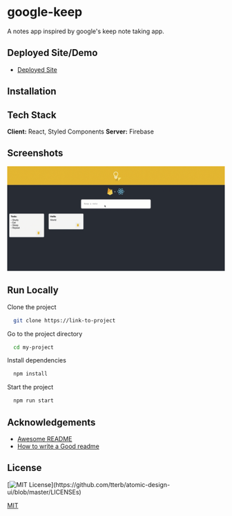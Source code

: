 # google-keep

A notes app inspired by google's keep note taking app.

## Deployed Site/Demo

- [Deployed Site](https://aa-notes.com/)

## Installation

## Tech Stack

**Client:** React, Styled Components
**Server:** Firebase

## Screenshots

<img src="./src/assets/images/project.gif" alt="screenshot" />

## Run Locally

Clone the project

```bash
  git clone https://link-to-project
```

Go to the project directory

```bash
  cd my-project
```

Install dependencies

```bash
  npm install
```

Start the project

```bash
  npm run start
```

## Acknowledgements

- [Awesome README](https://github.com/matiassingers/awesome-readme)
- [How to write a Good readme](https://bulldogjob.com/news/449-how-to-write-a-good-readme-for-your-github-project)

## License

[![MIT License](https://img.shields.io/apm/l/atomic-design-ui.svg?)](https://github.com/tterb/atomic-design-ui/blob/master/LICENSEs)

[MIT](https://choosealicense.com/licenses/mit/)
